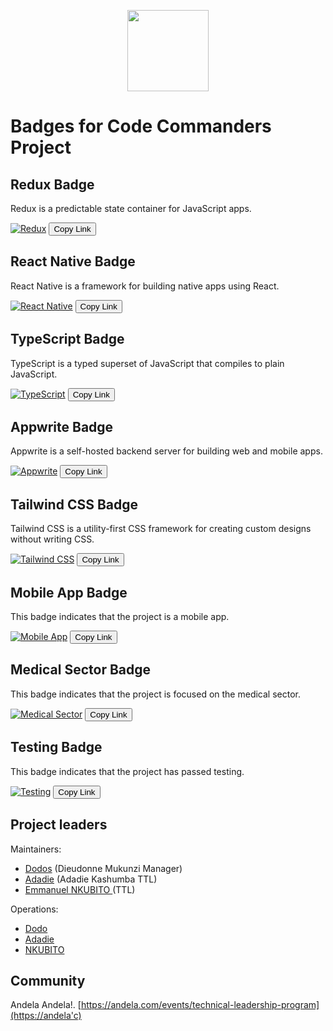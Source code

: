 



<p align="center">
    <img src="https://i.ebayimg.com/thumbs/images/g/1jUAAOSwSd5icJP3/s-l1600.jpg"
        height="130">
</p>


# Badges for Code Commanders Project

## Redux Badge
Redux is a predictable state container for JavaScript apps.

[![Redux](https://img.shields.io/badge/Redux-Toolkit-blue)](https://img.shields.io/badge/Redux-Toolkit-blue)
<button onclick="copyToClipboard('https://img.shields.io/badge/Redux-Toolkit-blue')">Copy Link</button>

## React Native Badge
React Native is a framework for building native apps using React.

[![React Native](https://img.shields.io/badge/React_Native-0.65-green)](https://img.shields.io/badge/React_Native-0.65-green)
<button onclick="copyToClipboard('https://img.shields.io/badge/React_Native-0.65-green')">Copy Link</button>

## TypeScript Badge
TypeScript is a typed superset of JavaScript that compiles to plain JavaScript.

[![TypeScript](https://img.shields.io/badge/TypeScript-4.5.4-blue)](https://img.shields.io/badge/TypeScript-4.5.4-blue)
<button onclick="copyToClipboard('https://img.shields.io/badge/TypeScript-4.5.4-blue')">Copy Link</button>

## Appwrite Badge
Appwrite is a self-hosted backend server for building web and mobile apps.

[![Appwrite](https://img.shields.io/badge/Appwrite-v0.10.7-orange)](https://img.shields.io/badge/Appwrite-v0.10.7-orange)
<button onclick="copyToClipboard('https://img.shields.io/badge/Appwrite-v0.10.7-orange')">Copy Link</button>

## Tailwind CSS Badge
Tailwind CSS is a utility-first CSS framework for creating custom designs without writing CSS.

[![Tailwind CSS](https://img.shields.io/badge/Tailwind_CSS-v3.0.0-blueviolet)](https://img.shields.io/badge/Tailwind_CSS-v3.0.0-blueviolet)
<button onclick="copyToClipboard('https://img.shields.io/badge/Tailwind_CSS-v3.0.0-blueviolet')">Copy Link</button>

## Mobile App Badge
This badge indicates that the project is a mobile app.

[![Mobile App](https://img.shields.io/badge/Mobile_App-React_Native-brightgreen)](https://img.shields.io/badge/Mobile_App-React_Native-brightgreen)
<button onclick="copyToClipboard('https://img.shields.io/badge/Mobile_App-React_Native-brightgreen')">Copy Link</button>

## Medical Sector Badge
This badge indicates that the project is focused on the medical sector.

[![Medical Sector](https://img.shields.io/badge/Medical_Sector-Healthcare-red)](https://img.shields.io/badge/Medical_Sector-Healthcare-red)
<button onclick="copyToClipboard('https://img.shields.io/badge/Medical_Sector-Healthcare-red')">Copy Link</button>

## Testing Badge
This badge indicates that the project has passed testing.

[![Testing](https://img.shields.io/badge/Testing-Passed-success)](https://img.shields.io/badge/Testing-Passed-success)
<button onclick="copyToClipboard('https://img.shields.io/badge/Testing-Passed-success')">Copy Link</button>

<script>
function copyToClipboard(text) {
  var dummy = document.createElement("textarea");
  document.body.appendChild(dummy);
  dummy.value = text;
  dummy.select();
  document.execCommand("copy");
  document.body.removeChild(dummy);
  alert("Link copied to clipboard!");
}
</script>


## Project leaders

Maintainers:

- [Dodos](https://github.com/mukunzidd) (Dieudonne Mukunzi Manager)
- [Adadie](https://github.com/Adadie/Adadie) (Adadie Kashumba TTL)
- [Emmanuel NKUBITO ](https://github.com/Nkbtemmy)(TTL)

Operations:

- [Dodo](https://github.com/mukunzidd)
- [Adadie](https://github.com/Adadie/Adadie)
- [NKUBITO ](https://github.com/Nkbtemmy/)

## Community

Andela  Andela!. [https://andela.com/events/technical-leadership-program](https://andela'c)


